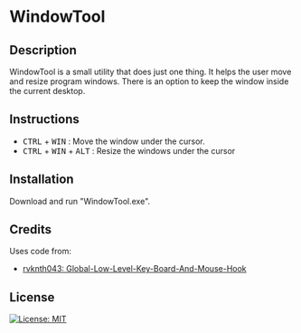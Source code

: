 # WindowTool
## Description
WindowTool is a small utility that does just one thing. It helps the user move and resize program windows. There is an option to keep the window inside the current desktop. 


## Instructions
* <kbd>CTRL</kbd> + <kbd>WIN</kbd> : Move the window under the cursor. 
* <kbd>CTRL</kbd> + <kbd>WIN</kbd> + <kbd>ALT</kbd> : Resize the windows under the cursor

## Installation
Download and run "WindowTool.exe". 

## Credits
Uses code from:
* [rvknth043: Global-Low-Level-Key-Board-And-Mouse-Hook](https://github.com/rvknth043/Global-Low-Level-Key-Board-And-Mouse-Hook)

## License
[![License: MIT](https://img.shields.io/badge/License-MIT-yellow.svg)](https://opensource.org/licenses/MIT)
